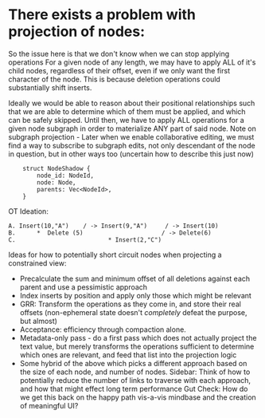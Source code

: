 # There exists a problem with projection of nodes:

So the issue here is that we don't know when we can stop applying operations
For a given node of any length, we may have to apply ALL of it's child nodes,
regardless of their offset, even if we only want the first character of the node.
This is because deletion operations could substantially shift inserts.

Ideally we would be able to reason about their positional relationships such that we
are able to determine which of them must be applied, and which can be safely skipped.
Until then, we have to apply ALL operations for a given node subgraph in order to
materialize ANY part of said node.
Note on subgraph projection - Later when we enable collaborative editing, we must find a way to
subscribe to subgraph edits, not only descendant of the node in question, but in other ways too
(uncertain how to describe this just now)

```
    struct NodeShadow {
        node_id: NodeId,
        node: Node,
        parents: Vec<NodeId>,
    }
```

OT Ideation:

```
A. Insert(10,"A")    / -> Insert(9,"A")     / -> Insert(10)
B.      *  Delete (5)                      / -> Delete(6)
C.                          * Insert(2,"C")
```

Ideas for how to potentially short circuit nodes when projecting a constrained view:

- Precalculate the sum and minimum offset of all deletions against each parent and use a pessimistic approach
- Index inserts by position and apply only those which might be relevant
- GRR: Transform the operations as they come in, and store their real offsets
  (non-ephemeral state doesn't _completely_ defeat the purpose, but almost)
- Acceptance: efficiency through compaction alone.
- Metadata-only pass - do a first pass which does not actually project the text value,
  but merely transforms the operations sufficient to determine which ones are relevant,
  and feed that list into the projection logic
- Some hybrid of the above which picks a different approach based on the size of each node, and number of nodes.
  Sidebar: Think of how to potentially reduce the number of links to traverse with each approach, and how that might effect long term performance
  Gut Check: How do we get this back on the happy path vis-a-vis mindbase and the creation of meaningful UI?
